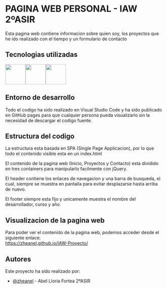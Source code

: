 # PAGINA WEB PERSONAL - IAW 2ºASIR

Esta pagina web contiene informacion sobre quien soy, los proyectos que he ido realizado con el tiempo y un formulario de contacto


## Tecnologias utilizadas

<p align="left"><img src="https://user-images.githubusercontent.com/25181517/192158954-f88b5814-d510-4564-b285-dff7d6400dad.png" height="64px" /><img src="https://user-images.githubusercontent.com/25181517/183898054-b3d693d4-dafb-4808-a509-bab54cf5de34.png" height="64px" /><img src="https://cdn4.iconfinder.com/data/icons/scripting-and-programming-languages/512/JQuery_logo-512.png" height="64px" /></p>

## Entorno de desarrollo

Todo el codigo ha sido realizado en Visual Studio Code y ha sido publicado en GitHub pages para que cualquier persona pueda visualizarlo sin la necesidad de descargar el codigo fuente.

## Estructura del codigo

La estructura esta basada en SPA (Single Page Applicacion), por lo que todo el contenido visible esta en un index.html 

El contenido de la pagina web (Inicio, Proyectos y Contacto) esta dividido en tres containers para manipularlo facilmente con jQuery.

El header contiene los enlaces de navegacion y una barra de busqueda, el cual, siempre se muestra en pantalla para evitar desplazarse hasta arriba de nuevo.

El footer siempre esta fijo y unicamente muestra el nombre del desarrollador, curso y año.

## Visualizacion de la pagina web

Para poder ver el contenido de la pagina web, podemos acceder desde el siguiente enlace: <br> https://zheanel.github.io/IAW-Proyecto/

## Autores

Este proyecto ha sido realizado por:
- [@zheanel](https://www.github.com/zheanel) - Abel Lloria Fortea 2ºASIR
